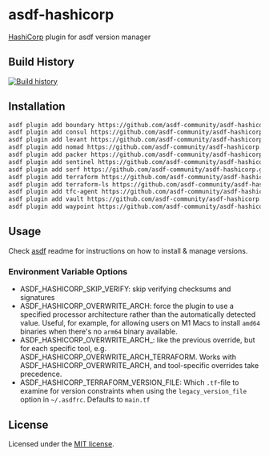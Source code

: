 # asdf-hashicorp

[HashiCorp](https://www.hashicorp.com) plugin for asdf version manager

## Build History

[![Build history](https://buildstats.info/github/chart/asdf-community/asdf-hashicorp?branch=master)](https://github.com/asdf-community/asdf-hashicorp/actions)

## Installation

```bash
asdf plugin add boundary https://github.com/asdf-community/asdf-hashicorp.git
asdf plugin add consul https://github.com/asdf-community/asdf-hashicorp.git
asdf plugin add levant https://github.com/asdf-community/asdf-hashicorp.git
asdf plugin add nomad https://github.com/asdf-community/asdf-hashicorp.git
asdf plugin add packer https://github.com/asdf-community/asdf-hashicorp.git
asdf plugin add sentinel https://github.com/asdf-community/asdf-hashicorp.git
asdf plugin add serf https://github.com/asdf-community/asdf-hashicorp.git
asdf plugin add terraform https://github.com/asdf-community/asdf-hashicorp.git
asdf plugin add terraform-ls https://github.com/asdf-community/asdf-hashicorp.git
asdf plugin add tfc-agent https://github.com/asdf-community/asdf-hashicorp.git
asdf plugin add vault https://github.com/asdf-community/asdf-hashicorp.git
asdf plugin add waypoint https://github.com/asdf-community/asdf-hashicorp.git
```

## Usage

Check [asdf](https://github.com/asdf-vm/asdf) readme for instructions on how to
install & manage versions.

### Environment Variable Options
- ASDF_HASHICORP_SKIP_VERIFY: skip verifying checksums and signatures
- ASDF_HASHICORP_OVERWRITE_ARCH: force the plugin to use a specified processor architecture rather than the automatically detected value. Useful, for example, for allowing users on M1 Macs to install `amd64` binaries when there's no `arm64` binary available.
- ASDF_HASHICORP_OVERWRITE_ARCH_<specific tool>: like the previous override, but for each specific tool, e.g. ASDF_HASHICORP_OVERWRITE_ARCH_TERRAFORM. Works with ASDF_HASHICORP_OVERWRITE_ARCH, and tool-specific overrides take precedence.
- ASDF_HASHICORP_TERRAFORM_VERSION_FILE: Which `.tf`-file to examine for version constraints when using the `legacy_version_file` option in `~/.asdfrc`. Defaults to `main.tf`

## License

Licensed under the
[MIT license](https://github.com/asdf-community/asdf-hashicorp/blob/master/LICENSE).
